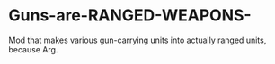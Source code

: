 # Guns-are-RANGED-WEAPONS-
Mod that makes various gun-carrying units into actually ranged units, because Arg.
